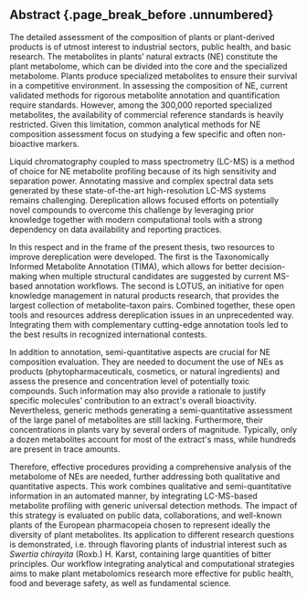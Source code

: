 ## Abstract {.page_break_before .unnumbered}

The detailed assessment of the composition of plants or plant-derived products is of utmost interest to industrial sectors, public health, and basic research.
The metabolites in plants’ natural extracts (NE) constitute the plant metabolome, which can be divided into the core and the specialized metabolome.
Plants produce specialized metabolites to ensure their survival in a competitive environment.
In assessing the composition of NE, current validated methods for rigorous metabolite annotation and quantification require standards.
However, among the 300,000 reported specialized metabolites, the availability of commercial reference standards is heavily restricted.
Given this limitation, common analytical methods for NE composition assessment focus on studying a few specific and often non-bioactive markers.

Liquid chromatography coupled to mass spectrometry (LC-MS) is a method of choice for NE metabolite profiling because of its high sensitivity and separation power.
Annotating massive and complex spectral data sets generated by these state-of-the-art high-resolution LC-MS systems remains challenging.
Dereplication allows focused efforts on potentially novel compounds to overcome this challenge by leveraging prior knowledge together with modern computational tools with a strong dependency on data availability and reporting practices.

In this respect and in the frame of the present thesis, two resources to improve dereplication were developed.
The first is the Taxonomically Informed Metabolite Annotation (TIMA), which allows for better decision-making when multiple structural candidates are suggested by current MS-based annotation workflows.
The second is LOTUS, an initiative for open knowledge management in natural products research, that provides the largest collection of metabolite-taxon pairs.
Combined together, these open tools and resources address dereplication issues in an unprecedented way.
Integrating them with complementary cutting-edge annotation tools led to the best results in recognized international contests.

In addition to annotation, semi-quantitative aspects are crucial for NE composition evaluation.
They are needed to document the use of NEs as products (phytopharmaceuticals, cosmetics, or natural ingredients) and assess the presence and concentration level of potentially toxic compounds.
Such information may also provide a rationale to justify specific molecules’ contribution to an extract's overall bioactivity.
Nevertheless, generic methods generating a semi-quantitative assessment of the large panel of metabolites are still lacking.
Furthermore, their concentrations in plants vary by several orders of magnitude.
Typically, only a dozen metabolites account for most of the extract's mass, while hundreds are present in trace amounts.

Therefore, effective procedures providing a comprehensive analysis of the metabolome of NEs are needed, further addressing both qualitative and quantitative aspects.
This work combines qualitative and semi-quantitative information in an automated manner, by integrating LC-MS-based metabolite profiling with generic universal detection methods.
The impact of this strategy is evaluated on public data, collaborations, and well-known plants of the European pharmacopeia chosen to represent ideally the diversity of plant metabolites.
Its application to different research questions is demonstrated, i.e. through flavoring plants of industrial interest such as *Swertia chirayita* (Roxb.) H. Karst, containing large quantities of bitter principles.
Our workflow integrating analytical and computational strategies aims to make plant metabolomics research more effective for public health, food and beverage safety, as well as fundamental science.

